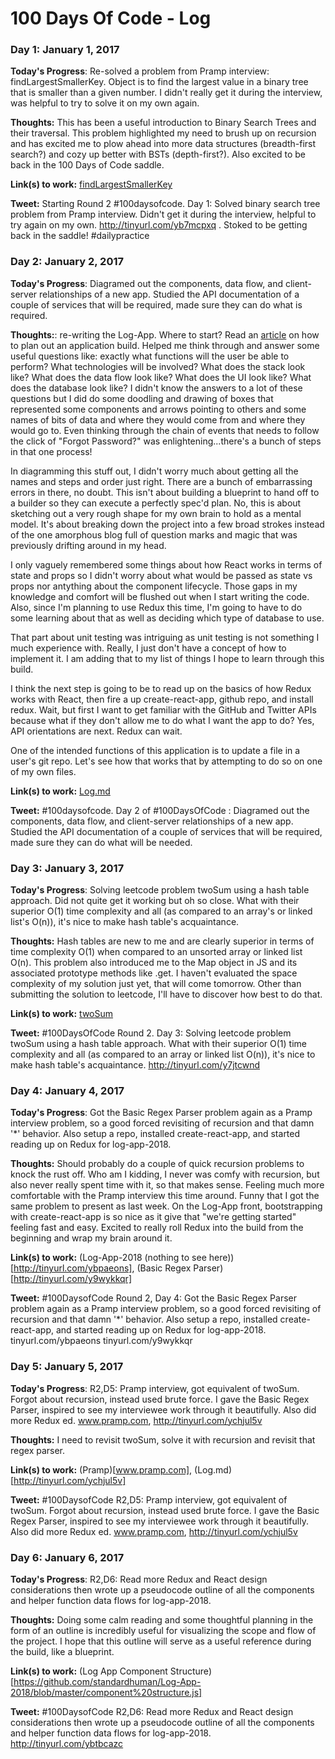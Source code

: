 # 100 Days Of Code - Log

### Day 1: January 1, 2017

**Today's Progress**: Re-solved a problem from Pramp interview: findLargestSmallerKey. Object is to find the largest value in a binary tree that is smaller than a given number. I didn't really get it during the interview, was helpful to try to solve it on my own again.

**Thoughts:** This has been a useful introduction to Binary Search Trees and their traversal. This problem highlighted my need to brush up on recursion and has excited me to plow ahead into more data structures (breadth-first search?) and cozy up better with BSTs (depth-first?). Also excited to be back in the 100 Days of Code saddle.

**Link(s) to work:** [findLargestSmallerKey](http://tinyurl.com/yb7mcpxq)

**Tweet:** Starting Round 2 #100daysofcode. Day 1: Solved binary search tree problem from Pramp interview. Didn't get it during the interview, helpful to try again on my own.  http://tinyurl.com/yb7mcpxq  . Stoked to be getting back in the saddle! #dailypractice

### Day 2: January 2, 2017

**Today's Progress**: Diagramed out the components, data flow, and client-server relationships of a new app. Studied the API documentation of a couple of services that will be required, made sure they can do what is required. 

**Thoughts:**: re-writing the Log-App. Where to start? Read an [article](https://www.codementor.io/codementorteam/how-to-build-app-from-scratch-beginner-programmer-7z0atq56w) on how to plan out an application build. Helped me think through and answer some useful questions like: exactly what functions will the user be able to perform? What technologies will be involved? What does the stack look like? What does the data flow look like? What does the UI look like? What does the database look like? I didn't know the answers to a lot of these questions but I did do some doodling and drawing of boxes that represented some components and arrows pointing to others and some names of bits of data and where they would come from and where they would go to. Even thinking through the chain of events that needs to follow the click of "Forgot Password?" was enlightening...there's a bunch of steps in that one process!

In diagramming this stuff out, I didn't worry much about getting all the names and steps and order just right. There are a bunch of embarrassing errors in there, no doubt. This isn't about building a blueprint to hand off to a builder so they can execute a perfectly spec'd plan. No, this is about sketching out a very rough shape for my own brain to hold as a mental model. It's about breaking down the project into a few broad strokes instead of the one amorphous blog full of question marks and magic that was previously drifting around in my head.

I only vaguely remembered some things about how React works in terms of state and props so I didn't worry about what would be passed as state vs props nor antything about the component lifecycle. Those gaps in my knowledge and comfort will be flushed out when I start writing the code. Also, since I'm planning to use Redux this time, I'm going to have to do some learning about that as well as deciding which type of database to use.

That part about unit testing was intriguing as unit testing is not something I much experience with. Really, I just don't have a concept of how to implement it. I am adding that to my list of things I hope to learn through this build.

I think the next step is going to be to read up on the basics of how Redux works with React, then fire a up create-react-app, github repo, and install redux. Wait, but first I want to get familiar with the GitHub and Twitter APIs because what if they don't allow me to do what I want the app to do? Yes, API orientations are next. Redux can wait.

One of the intended functions of this application is to update a file in a user's git repo. Let's see how that works that by attempting to do so on one of my own files.

**Link(s) to work:** [Log.md](http://tinyurl.com/ychjul5v)

**Tweet:** #100daysofcode. Day 2 of #100DaysOfCode : Diagramed out the components, data flow, and client-server relationships of a new app. Studied the API documentation of a couple of services that will be required, made sure they can do what will be needed. 

### Day 3: January 3, 2017

**Today's Progress**: Solving leetcode problem twoSum using a hash table approach. Did not quite get it working but oh so close. What with their superior O(1) time complexity and all (as compared to an array's or linked list's O(n)), it's nice to make hash table's acquaintance. 

**Thoughts:** Hash tables are new to me and are clearly superior in terms of time complexity O(1) when compared to an unsorted array or linked list O(n). This problem also introduced me to the Map object in JS and its associated prototype methods like .get. I haven't evaluated the space complexity of my solution just yet, that will come tomorrow. Other than submitting the solution to leetcode, I'll have to discover how best to do that.

**Link(s) to work:** [twoSum](https://github.com/standardhuman/Interview-Practice/blob/master/leetcode/01_twosums.js)

**Tweet:** #100DaysOfCode Round 2. Day 3: Solving leetcode problem twoSum using a hash table approach. What with their superior O(1) time complexity and all (as compared to an array or linked list O(n)), it's nice to make hash table's acquaintance. http://tinyurl.com/y7jtcwnd 

### Day 4: January 4, 2017

**Today's Progress**: Got the Basic Regex Parser problem again as a Pramp interview problem, so a good forced revisiting of recursion and that damn '*' behavior. Also setup a repo, installed create-react-app, and started reading up on Redux for log-app-2018.

**Thoughts:** Should probably do a couple of quick recursion problems to knock the rust off. Who am I kidding, I never was comfy with recursion, but also never really spent time with it, so that makes sense. Feeling much more comfortable with the Pramp interview this time around. Funny that I got the same problem to present as last week. On the Log-App front, bootstrapping with create-react-app is so nice as it give that "we're getting started" feeling fast and easy. Excited to really roll Redux into the build from the beginning and wrap my brain around it.

**Link(s) to work:** (Log-App-2018 (nothing to see here))[http://tinyurl.com/ybpaeons],  (Basic Regex Parser)[http://tinyurl.com/y9wykkqr]

**Tweet:** #100DaysofCode Round 2, Day 4: Got the Basic Regex Parser problem again as a Pramp interview problem, so a good forced revisiting of recursion and that damn '*' behavior. Also setup a repo, installed create-react-app, and started reading up on Redux for log-app-2018. tinyurl.com/ybpaeons tinyurl.com/y9wykkqr

### Day 5: January 5, 2017

**Today's Progress**: R2,D5: Pramp interview, got equivalent of twoSum. Forgot about recursion, instead used brute force. I gave the Basic Regex Parser, inspired to see my interviewee work through it beautifully. Also did more Redux ed. www.pramp.com, http://tinyurl.com/ychjul5v

**Thoughts:** I need to revisit twoSum, solve it with recursion and revisit that regex parser.

**Link(s) to work:** (Pramp)[www.pramp.com], (Log.md)[http://tinyurl.com/ychjul5v]

**Tweet:** #100DaysofCode R2,D5: Pramp interview, got equivalent of twoSum. Forgot about recursion, instead used brute force. I gave the Basic Regex Parser, inspired to see my interviewee work through it beautifully. Also did more Redux ed. www.pramp.com, http://tinyurl.com/ychjul5v

### Day 6: January 6, 2017

**Today's Progress**: R2,D6: Read more Redux and React design considerations then wrote up a pseudocode outline of all the components and helper function data flows for log-app-2018.

**Thoughts:** Doing some calm reading and some thoughtful planning in the form of an outline is incredibly useful for visualizing the scope and flow of the project. I hope that this outline will serve as a useful reference during the build, like a blueprint.

**Link(s) to work:** (Log App Component Structure)[https://github.com/standardhuman/Log-App-2018/blob/master/component%20structure.js]

**Tweet:** #100DaysofCode R2,D6: Read more Redux and React design considerations then wrote up a pseudocode outline of all the components and helper function data flows for log-app-2018. http://tinyurl.com/ybtbcazc